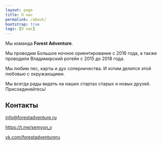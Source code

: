 ```yaml
---
layout: page
title: О нас
permalink: /about/
bootstrap: true
tags: [О нас]
---
```


Мы команда **Forest Adventure**.

Мы проводим Большое ночное ориентирование с 2016 года,
а также проводили Владимирский рогейн с 2015 до 2018 года.

Мы любим лес, карты и дух соперничества. И хотим делится этой любовью с окружающими.

Мы всегда рады видеть на наших стартах старых и новых друзей.
Присоединяйтесь!

Контакты
--------

<i class="fa fa-lg fa-envelope" aria-hidden="true"></i> [info@forestadventure.ru](mailto:info@forestadventure.ru)
 
<i class="fa fa-lg fa-telegram" aria-hidden="true"></i> <https://t.me/semyon_y>

<i class="fa fa-lg fa-vk" aria-hidden="true"></i> [vk.com/forestadventureru](https://vk.com/forestadventureru)

